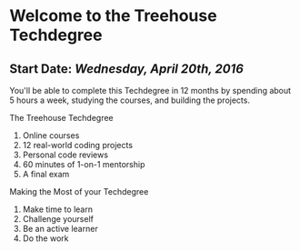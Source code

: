 # Welcome to the Treehouse Techdegree

## Start Date: _Wednesday, April 20th, 2016_

You'll be able to complete this Techdegree in 12 months by spending about 5 hours a week, studying the courses, and
building the projects.

The Treehouse Techdegree
1.  Online courses
2.  12 real-world coding projects
3.  Personal code reviews
4.  60 minutes of 1-on-1 mentorship
5.  A final exam

Making the Most of your Techdegree
1.  Make time to learn
2.  Challenge yourself
3.  Be an active learner
4.  Do the work
